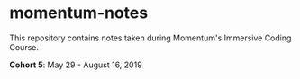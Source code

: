# momentum-notes
This repository contains notes taken during Momentum's Immersive Coding Course.

**Cohort 5**: May 29 - August 16, 2019
